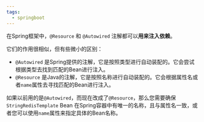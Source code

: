 ```yaml
---
tags:
  - springboot
---
```

在Spring框架中，`@Resource` 和 `@Autowired` 注解都可以**用来注入依赖**。

它们的作用很相似，但有些微小的区别：
- `@Autowired` 是Spring提供的注解，它是按照类型进行自动装配的。它会尝试根据类型去找到匹配的Bean进行注入。
- `@Resource` 是Java的注解，它是按照名称进行自动装配的。它会根据属性名或者`name`属性去寻找匹配的Bean进行注入。

如果以前用的是`@Autowired`，而现在改成了`@Resource`，那么您需要确保`StringRedisTemplate` Bean 在Spring容器中有唯一的名称，且与属性名一致，或者您可以使用`name`属性来指定具体的Bean名称。